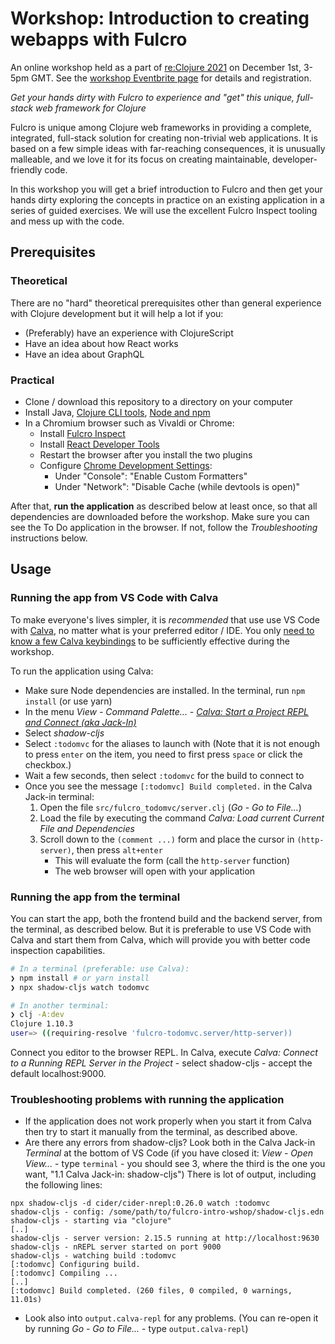 Workshop: Introduction to creating webapps with Fulcro
======================================================

An online workshop held as a part of [re:Clojure 2021](https://www.reclojure.org/) on December 1st, 3-5pm GMT. See the [workshop Eventbrite page](https://www.eventbrite.com/e/reclojure-introduction-to-fulcro-workshop-tickets-188718210247) for details and registration.

*Get your hands dirty with Fulcro to experience and "get" this unique, full-stack web framework for Clojure*

Fulcro is unique among Clojure web frameworks in providing a complete, integrated, full-stack solution for creating non-trivial web applications. It is based on a few simple ideas with far-reaching consequences, it is unusually malleable, and we love it for its focus on creating maintainable, developer-friendly code.

In this workshop you will get a brief introduction to Fulcro and then get your hands dirty exploring the concepts in practice on an existing application in a series of guided exercises. We will use the excellent Fulcro Inspect tooling and mess up with the code.

Prerequisites
--------------

### Theoretical

There are no "hard" theoretical prerequisites other than general experience with Clojure development but it will help a lot if you:

* (Preferably) have an experience with ClojureScript
* Have an idea about how React works
* Have an idea about GraphQL

### Practical

* Clone / download this repository to a directory on your computer
* Install Java, [Clojure CLI tools](https://clojure.org/guides/getting_started), [Node and npm](https://nodejs.org/en/)
* In a Chromium browser such as Vivaldi or Chrome:
  * Install [Fulcro Inspect](https://chrome.google.com/webstore/detail/fulcro-inspect/meeijplnfjcihnhkpanepcaffklobaal)
  * Install [React Developer Tools](https://chrome.google.com/webstore/detail/fulcro-inspect/meeijplnfjcihnhkpanepcaffklobaal)
  * Restart the browser after you install the two plugins
  * Configure [Chrome Development Settings](https://developers.google.com/web/tools/chrome-devtools/customize): 
    * Under "Console": "Enable Custom Formatters"
    * Under "Network": "Disable Cache (while devtools is open)"

After that, **run the application** as described below at least once, so that all dependencies are downloaded before the workshop. Make sure you can see the To Do application in the browser. If not, follow the _Troubleshooting_ instructions below.

Usage
-----

### Running the app from VS Code with Calva

To make everyone's lives simpler, it is _recommended_ that use use VS Code with [Calva](https://calva.io/), no matter what is your preferred editor / IDE. You only [need to know a few Calva keybindings](https://github.com/holyjak/interactive-dev-wshop/blob/master/Cheatsheet.md#vs-code-and-calva-shortcuts) to be sufficiently effective during the workshop.

To run the application using Calva:

* Make sure Node dependencies are installed. In the terminal, run `npm install` (or use yarn)
* In the menu _View - Command Palette... - [Calva: Start a Project REPL and Connect (aka Jack-In)](https://calva.io/connect/)_
* Select _shadow-cljs_
* Select `:todomvc` for the aliases to launch with (Note that it is not enough to press `enter` on the item, you need to first press `space` or click the checkbox.)
* Wait a few seconds, then select `:todomvc` for the build to connect to
* Once you see the message `[:todomvc] Build completed.` in the Calva Jack-in terminal:
    1. Open the file `src/fulcro_todomvc/server.clj` (_Go_ - _Go to File..._)
    1. Load the file by executing the command _Calva: Load current Current File and Dependencies_
    1. Scroll down to the `(comment ...)` form and place the cursor in `(http-server)`, then press `alt+enter`
       * This will evaluate the form (call the `http-server` function)
       * The web browser will open with your application

### Running the app from the terminal

You can start the app, both the frontend build and the backend server, from the terminal, as described below. But it is preferable to use VS Code with Calva and start them from Calva, which will provide you with better code inspection capabilities.

```bash
# In a terminal (preferable: use Calva):
❯ npm install # or yarn install
❯ npx shadow-cljs watch todomvc

# In another terminal:
❯ clj -A:dev
Clojure 1.10.3
user=> ((requiring-resolve 'fulcro-todomvc.server/http-server))
```

Connect you editor to the browser REPL. In Calva, execute _Calva: Connect to a Running REPL Server in the Project_ - select shadow-cljs - accept the default localhost:9000.

### Troubleshooting problems with running the application

* If the application does not work properly when you start it from Calva then try to start it manually from the terminal, as described above.
* Are there any errors from shadow-cljs? Look both in the Calva Jack-in _Terminal_ at the bottom of VS Code (if you have closed it: _View - Open View..._ - type `terminal` - you should see 3, where the third is the one you want, "1.1 Calva Jack-in: shadow-cljs") There is lot of output, including the following lines:

```
npx shadow-cljs -d cider/cider-nrepl:0.26.0 watch :todomvc
shadow-cljs - config: /some/path/to/fulcro-intro-wshop/shadow-cljs.edn
shadow-cljs - starting via "clojure"
[..]
shadow-cljs - server version: 2.15.5 running at http://localhost:9630
shadow-cljs - nREPL server started on port 9000
shadow-cljs - watching build :todomvc
[:todomvc] Configuring build.
[:todomvc] Compiling ...
[..]
[:todomvc] Build completed. (260 files, 0 compiled, 0 warnings, 11.01s)
```

* Look also into `output.calva-repl` for any problems. (You can re-open it by running _Go - Go to File..._ - type `output.calva-repl`)
